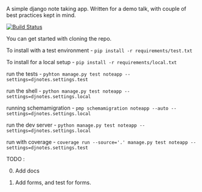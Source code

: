 A simple django note taking app. Written for a demo talk, with couple of best practices kept in mind. 

[![Build Status](https://travis-ci.org/fRuiApps/djbp.png?branch=master)](https://travis-ci.org/fRuiApps/djbp)

You can get started with cloning the repo. 

To install with a test environment - `pip install -r requirements/test.txt`

To install for a local setup - `pip install -r requirements/local.txt`


run the tests - `pyhton manage.py test noteapp --settings=djnotes.settings.test`

run the shell - `python manage.py test noteapp --settings=djnotes.settings.local`

running schemamigration - `pmp schemamigration noteapp --auto --settings=djnotes.settings.local`

run the dev server - `python manage.py test noteapp --settings=djnotes.settings.local`

run with coverage - `coverage run --source='.' manage.py test noteapp --settings=djnotes.settings.test`

TODO : 

0. Add docs

1. Add forms, and test for forms.

